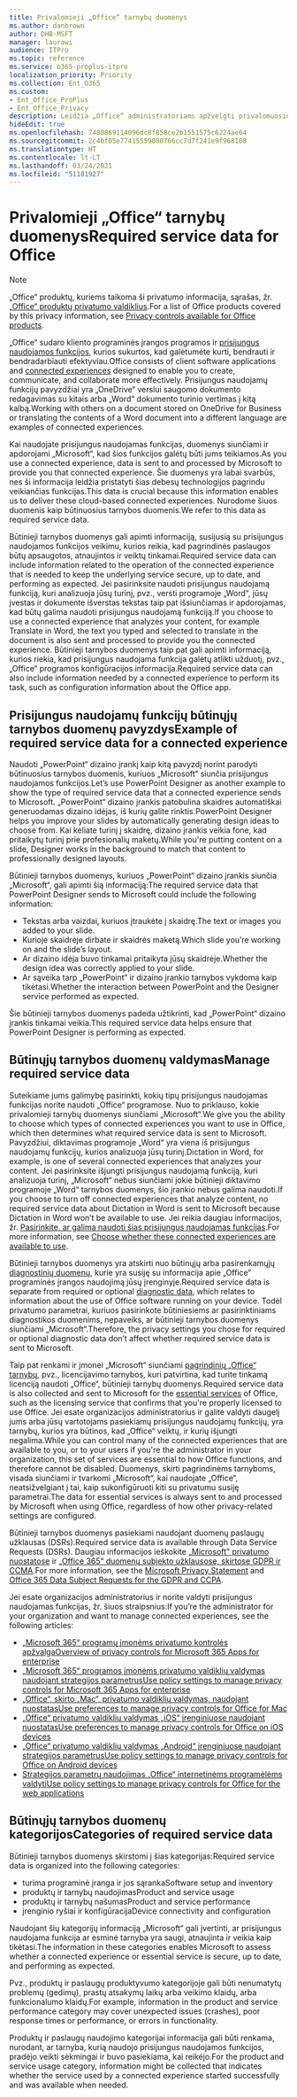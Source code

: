 ```yaml
---
title: Privalomieji „Office“ tarnybų duomenys
ms.author: danbrown
author: DHB-MSFT
manager: laurawi
audience: ITPro
ms.topic: reference
ms.service: o365-proplus-itpro
localization_priority: Priority
ms.collection: Ent_O365
ms.custom:
- Ent_Office_ProPlus
- Ent_Office_Privacy
description: Leidžia „Office“ administratoriams apžvelgti privalomuosius tarnybų duomenis, kurie renkami apie „Office“ prijungtąsias funkcijas.
hideEdit: true
ms.openlocfilehash: 7480869114096dc8f858ce2b1551575c6224ae64
ms.sourcegitcommit: 2c4bf05e77415559080766cc7d7f241e9f968108
ms.translationtype: HT
ms.contentlocale: lt-LT
ms.lasthandoff: 03/24/2021
ms.locfileid: "51181927"
---
```

# <a name="required-service-data-for-office"></a><span data-ttu-id="f9118-103">Privalomieji „Office“ tarnybų duomenys</span><span class="sxs-lookup"><span data-stu-id="f9118-103">Required service data for Office</span></span>

> [!NOTE]
> <span data-ttu-id="f9118-104">„Office“ produktų, kuriems taikoma ši privatumo informacija, sąrašas, žr. [„Office“ produktų privatumo valdiklius](products-versions-privacy-controls.md).</span><span class="sxs-lookup"><span data-stu-id="f9118-104">For a list of Office products covered by this privacy information, see [Privacy controls available for Office products](products-versions-privacy-controls.md).</span></span>

<span data-ttu-id="f9118-105">„Office“ sudaro kliento programinės įrangos programos ir [prisijungus naudojamos funkcijos](connected-experiences.md), kurios sukurtos, kad galėtumėte kurti, bendrauti ir bendradarbiauti efektyviau.</span><span class="sxs-lookup"><span data-stu-id="f9118-105">Office consists of client software applications and [connected experiences](connected-experiences.md) designed to enable you to create, communicate, and collaborate more effectively.</span></span> <span data-ttu-id="f9118-106">Prisijungus naudojamų funkcijų pavyzdžiai yra „OneDrive“ verslui saugomo dokumento redagavimas su kitais arba „Word“ dokumento turinio vertimas į kitą kalbą.</span><span class="sxs-lookup"><span data-stu-id="f9118-106">Working with others on a document stored on OneDrive for Business or translating the contents of a Word document into a different language are examples of connected experiences.</span></span>

<span data-ttu-id="f9118-107">Kai naudojate prisijungus naudojamas funkcijas, duomenys siunčiami ir apdorojami „Microsoft“, kad šios funkcijos galėtų būti jums teikiamos.</span><span class="sxs-lookup"><span data-stu-id="f9118-107">As you use a connected experience, data is sent to and processed by Microsoft to provide you that connected experience.</span></span> <span data-ttu-id="f9118-108">Šie duomenys yra labai svarbūs, nes ši informacija leidžia pristatyti šias debesų technologijos pagrindu veikiančias funkcijas.</span><span class="sxs-lookup"><span data-stu-id="f9118-108">This data is crucial because this information enables us to deliver these cloud-based connected experiences.</span></span> <span data-ttu-id="f9118-109">Nurodome šiuos duomenis kaip būtinuosius tarnybos duomenis.</span><span class="sxs-lookup"><span data-stu-id="f9118-109">We refer to this data as required service data.</span></span>

<span data-ttu-id="f9118-110">Būtinieji tarnybos duomenys gali apimti informaciją, susijusią su prisijungus naudojamos funkcijos veikimu, kurios reikia, kad pagrindinės paslaugos būtų apsaugotos, atnaujintos ir veiktų tinkamai.</span><span class="sxs-lookup"><span data-stu-id="f9118-110">Required service data can include information related to the operation of the connected experience that is needed to keep the underlying service secure, up to date, and performing as expected.</span></span> <span data-ttu-id="f9118-111">Jei pasirinksite naudoti prisijungus naudojamą funkciją, kuri analizuoja jūsų turinį, pvz., versti programoje „Word“, jūsų įvestas ir dokumente išverstas tekstas taip pat išsiunčiamas ir apdorojamas, kad būtų galima naudoti prisijungus naudojamą funkciją.</span><span class="sxs-lookup"><span data-stu-id="f9118-111">If you choose to use a connected experience that analyzes your content, for example Translate in Word, the text you typed and selected to translate in the document is also sent and processed to provide you the connected experience.</span></span> <span data-ttu-id="f9118-112">Būtinieji tarnybos duomenys taip pat gali apimti informaciją, kurios riekia, kad prisijungus naudojama funkcija galėtų atlikti užduotį, pvz., „Office“ programos konfigūracijos informacija.</span><span class="sxs-lookup"><span data-stu-id="f9118-112">Required service data can also include information needed by a connected experience to perform its task, such as configuration information about the Office app.</span></span>

## <a name="example-of-required-service-data-for-a-connected-experience"></a><span data-ttu-id="f9118-113">Prisijungus naudojamų funkcijų būtinųjų tarnybos duomenų pavyzdys</span><span class="sxs-lookup"><span data-stu-id="f9118-113">Example of required service data for a connected experience</span></span>

<span data-ttu-id="f9118-114">Naudoti „PowerPoint“ dizaino įrankį kaip kitą pavyzdį norint parodyti būtinuosius tarnybos duomenis, kuriuos „Microsoft“ siunčia prisijungus naudojamos funkcijos.</span><span class="sxs-lookup"><span data-stu-id="f9118-114">Let’s use PowerPoint Designer as another example to show the type of required service data that a connected experience sends to Microsoft.</span></span> <span data-ttu-id="f9118-115">„PowerPoint“ dizaino įrankis patobulina skaidres automatiškai generuodamas dizaino idėjas, iš kurių galite rinktis.</span><span class="sxs-lookup"><span data-stu-id="f9118-115">PowerPoint Designer helps you improve your slides by automatically generating design ideas to choose from.</span></span> <span data-ttu-id="f9118-116">Kai keliate turinį į skaidrę, dizaino įrankis veikia fone, kad pritaikytų turinį prie profesionalių maketų.</span><span class="sxs-lookup"><span data-stu-id="f9118-116">While you're putting content on a slide, Designer works in the background to match that content to professionally designed layouts.</span></span>

<span data-ttu-id="f9118-117">Būtinieji tarnybos duomenys, kuriuos „PowerPoint“ dizaino įrankis siunčia „Microsoft“, gali apimti šią informaciją:</span><span class="sxs-lookup"><span data-stu-id="f9118-117">The required service data that PowerPoint Designer sends to Microsoft could include the following information:</span></span>
- <span data-ttu-id="f9118-118">Tekstas arba vaizdai, kuriuos įtraukėte į skaidrę.</span><span class="sxs-lookup"><span data-stu-id="f9118-118">The text or images you added to your slide.</span></span>
- <span data-ttu-id="f9118-119">Kurioje skaidrėje dirbate ir skaidrės maketą.</span><span class="sxs-lookup"><span data-stu-id="f9118-119">Which slide you’re working on and the slide’s layout.</span></span>
- <span data-ttu-id="f9118-120">Ar dizaino idėja buvo tinkamai pritaikyta jūsų skaidrėje.</span><span class="sxs-lookup"><span data-stu-id="f9118-120">Whether the design idea was correctly applied to your slide.</span></span>
- <span data-ttu-id="f9118-121">Ar sąveika tarp „PowerPoint“ ir dizaino įrankio tarnybos vykdoma kaip tikėtasi.</span><span class="sxs-lookup"><span data-stu-id="f9118-121">Whether the interaction between PowerPoint and the Designer service performed as expected.</span></span>

<span data-ttu-id="f9118-122">Šie būtinieji tarnybos duomenys padeda užtikrinti, kad „PowerPoint“ dizaino įrankis tinkamai veikia.</span><span class="sxs-lookup"><span data-stu-id="f9118-122">This required service data helps ensure that PowerPoint Designer is performing as expected.</span></span>

## <a name="manage-required-service-data"></a><span data-ttu-id="f9118-123">Būtinųjų tarnybos duomenų valdymas</span><span class="sxs-lookup"><span data-stu-id="f9118-123">Manage required service data</span></span>

<span data-ttu-id="f9118-124">Suteikiame jums galimybę pasirinkti, kokių tipų prisijungus naudojamas funkcijas norite naudoti „Office“ programose. Nuo to priklauso, kokie privalomieji tarnybų duomenys siunčiami „Microsoft“.</span><span class="sxs-lookup"><span data-stu-id="f9118-124">We give you the ability to choose which types of connected experiences you want to use in Office, which then determines what required service data is sent to Microsoft.</span></span> <span data-ttu-id="f9118-125">Pavyzdžiui, diktavimas programoje „Word“ yra viena iš prisijungus naudojamų funkcijų, kurios analizuoja jūsų turinį.</span><span class="sxs-lookup"><span data-stu-id="f9118-125">Dictation in Word, for example, is one of several connected experiences that analyzes your content.</span></span> <span data-ttu-id="f9118-126">Jei pasirinksite išjungti prisijungus naudojamą funkciją, kuri analizuoja turinį, „Microsoft“ nebus siunčiami jokie būtinieji diktavimo programoje „Word“ tarnybos duomenys, šio įrankio nebus galima naudoti.</span><span class="sxs-lookup"><span data-stu-id="f9118-126">If you choose to turn off connected experiences that analyze content, no required service data about Dictation in Word is sent to Microsoft because Dictation in Word won’t be available to use.</span></span> <span data-ttu-id="f9118-127">Jei reikia daugiau informacijos, žr. [Pasirinkite, ar galima naudoti šias prisijungus naudojamas funkcijas](connected-experiences.md#choose-whether-these-connected-experiences-are-available-to-use).</span><span class="sxs-lookup"><span data-stu-id="f9118-127">For more information, see [Choose whether these connected experiences are available to use](connected-experiences.md#choose-whether-these-connected-experiences-are-available-to-use).</span></span>

<span data-ttu-id="f9118-128">Būtinieji tarnybos duomenys yra atskirti nuo būtinųjų arba pasirenkamųjų [diagnostinių duomenų](overview-privacy-controls.md#diagnostic-data-sent-from-microsoft-365-apps-for-enterprise-to-microsoft), kurie yra susiję su informacija apie „Office“ programinės įrangos naudojimą jūsų įrenginyje.</span><span class="sxs-lookup"><span data-stu-id="f9118-128">Required service data is separate from required or optional [diagnostic data](overview-privacy-controls.md#diagnostic-data-sent-from-microsoft-365-apps-for-enterprise-to-microsoft), which relates to information about the use of Office software running on your device.</span></span> <span data-ttu-id="f9118-129">Todėl privatumo parametrai, kuriuos pasirinkote būtiniesiems ar pasirinktiniams diagnostikos duomenims, nepaveiks, ar būtinieji tarnybos duomenys siunčiami „Microsoft“.</span><span class="sxs-lookup"><span data-stu-id="f9118-129">Therefore, the privacy settings you chose for required or optional diagnostic data don’t affect whether required service data is sent to Microsoft.</span></span>

<span data-ttu-id="f9118-130">Taip pat renkami ir įmonei „Microsoft“ siunčiami [pagrindinių „Office“ tarnybų](essential-services.md), pvz., licencijavimo tarnybos, kuri patvirtina, kad turite tinkamą licenciją naudoti „Office“, būtinieji tarnybų duomenys.</span><span class="sxs-lookup"><span data-stu-id="f9118-130">Required service data is also collected and sent to Microsoft for the [essential services](essential-services.md) of Office, such as the licensing service that confirms that you're properly licensed to use Office.</span></span> <span data-ttu-id="f9118-131">Jei esate organizacijos administratorius ir galite valdyti daugelį jums arba jūsų vartotojams pasiekiamų prisijungus naudojamų funkcijų, yra tarnybų, kurios yra būtinos, kad „Office“ veiktų, ir kurių išjungti negalima.</span><span class="sxs-lookup"><span data-stu-id="f9118-131">While you can control many of the connected experiences that are available to you, or to your users if you're the administrator in your organization, this set of services are essential to how Office functions, and therefore cannot be disabled.</span></span> <span data-ttu-id="f9118-132">Duomenys, skirti pagrindinėms tarnyboms, visada siunčiami ir tvarkomi „Microsoft“, kai naudojate „Office“, neatsižvelgiant į tai, kaip sukonfigūruoti kiti su privatumu susiję parametrai.</span><span class="sxs-lookup"><span data-stu-id="f9118-132">The data for essential services is always sent to and processed by Microsoft when using Office, regardless of how other privacy-related settings are configured.</span></span>

<span data-ttu-id="f9118-133">Būtinieji tarnybos duomenys pasiekiami naudojant duomenų paslaugų užklausas (DSRs).</span><span class="sxs-lookup"><span data-stu-id="f9118-133">Required service data is available through Data Service Requests (DSRs).</span></span> <span data-ttu-id="f9118-134">Daugiau informacijos ieškokite [„Microsoft" privatumo nuostatose](https://privacy.microsoft.com/privacystatement) ir [„Office 365“ duomenų subjekto užklausose, skirtose GDPR ir CCMA](/microsoft-365/compliance/gdpr-dsr-office365).</span><span class="sxs-lookup"><span data-stu-id="f9118-134">For more information, see the [Microsoft Privacy Statement](https://privacy.microsoft.com/privacystatement) and [Office 365 Data Subject Requests for the GDPR and CCPA](/microsoft-365/compliance/gdpr-dsr-office365).</span></span>

<span data-ttu-id="f9118-135">Jei esate organizacijos administratorius ir norite valdyti prisijungus naudojamas funkcijas, žr. šiuos straipsnius:</span><span class="sxs-lookup"><span data-stu-id="f9118-135">If you’re the administrator for your organization and want to manage connected experiences, see the following articles:</span></span>

- [<span data-ttu-id="f9118-136">„Microsoft 365“ programų įmonėms privatumo kontrolės apžvalga</span><span class="sxs-lookup"><span data-stu-id="f9118-136">Overview of privacy controls for Microsoft 365 Apps for enterprise</span></span>](overview-privacy-controls.md)
- [<span data-ttu-id="f9118-137">„Microsoft 365“ programos įmonėms privatumo valdiklių valdymas naudojant strategijos parametrus</span><span class="sxs-lookup"><span data-stu-id="f9118-137">Use policy settings to manage privacy controls for Microsoft 365 Apps for enterprise</span></span>](manage-privacy-controls.md)
- [<span data-ttu-id="f9118-138">„Office“, skirto „Mac“, privatumo valdiklių valdymas, naudojant nuostatas</span><span class="sxs-lookup"><span data-stu-id="f9118-138">Use preferences to manage privacy controls for Office for Mac</span></span>](mac-privacy-preferences.md)
- [<span data-ttu-id="f9118-139">„Office“ privatumo valdiklių valdymas „iOS“ įrenginiuose naudojant nuostatas</span><span class="sxs-lookup"><span data-stu-id="f9118-139">Use preferences to manage privacy controls for Office on iOS devices</span></span>](ios-privacy-preferences.md)
- [<span data-ttu-id="f9118-140">„Office“ privatumo valdiklių valdymas „Android“ įrenginiuose naudojant strategijos parametrus</span><span class="sxs-lookup"><span data-stu-id="f9118-140">Use policy settings to manage privacy controls for Office on Android devices</span></span>](android-privacy-controls.md)
- [<span data-ttu-id="f9118-141">Strategijos parametrų naudojimas „Office“ internetinėms programėlėms valdyti</span><span class="sxs-lookup"><span data-stu-id="f9118-141">Use policy settings to manage privacy controls for Office for the web applications</span></span>](office-web-privacy-controls.md)

## <a name="categories-of-required-service-data"></a><span data-ttu-id="f9118-142">Būtinųjų tarnybos duomenų kategorijos</span><span class="sxs-lookup"><span data-stu-id="f9118-142">Categories of required service data</span></span>

<span data-ttu-id="f9118-143">Būtinieji tarnybos duomenys skirstomi į šias kategorijas:</span><span class="sxs-lookup"><span data-stu-id="f9118-143">Required service data is organized into the following categories:</span></span>

- <span data-ttu-id="f9118-144">turima programinė įranga ir jos sąranka</span><span class="sxs-lookup"><span data-stu-id="f9118-144">Software setup and inventory</span></span>
- <span data-ttu-id="f9118-145">produktų ir tarnybų naudojimas</span><span class="sxs-lookup"><span data-stu-id="f9118-145">Product and service usage</span></span>
- <span data-ttu-id="f9118-146">produktų ir tarnybų našumas</span><span class="sxs-lookup"><span data-stu-id="f9118-146">Product and service performance</span></span>
- <span data-ttu-id="f9118-147">įrenginio ryšiai ir konfigūracija</span><span class="sxs-lookup"><span data-stu-id="f9118-147">Device connectivity and configuration</span></span>

<span data-ttu-id="f9118-148">Naudojant šių kategorijų informaciją „Microsoft“ gali įvertinti, ar prisijungus naudojama funkcija ar esminė tarnyba yra saugi, atnaujinta ir veikia kaip tikėtasi.</span><span class="sxs-lookup"><span data-stu-id="f9118-148">The information in these categories enables Microsoft to assess whether a connected experience or essential service is secure, up to date, and performing as expected.</span></span>

<span data-ttu-id="f9118-149">Pvz., produktų ir paslaugų produktyvumo kategorijoje gali būti nenumatytų problemų (gedimų), prastų atsakymų laikų arba veikimo klaidų, arba funkcionalumo klaidų.</span><span class="sxs-lookup"><span data-stu-id="f9118-149">For example, information in the product and service performance category may cover unexpected issues (crashes), poor response times or performance, or errors in functionality.</span></span>

<span data-ttu-id="f9118-150">Produktų ir paslaugų naudojimo kategorijai informacija gali būti renkama, nurodant, ar tarnyba, kurią naudojo prisijungus naudojamos funkcijos, pradėjo veikti sėkmingai ir buvo pasiekiama, kai reikėjo.</span><span class="sxs-lookup"><span data-stu-id="f9118-150">For the product and service usage category, information might be collected that indicates whether the service used by a connected experience started successfully and was available when needed.</span></span>